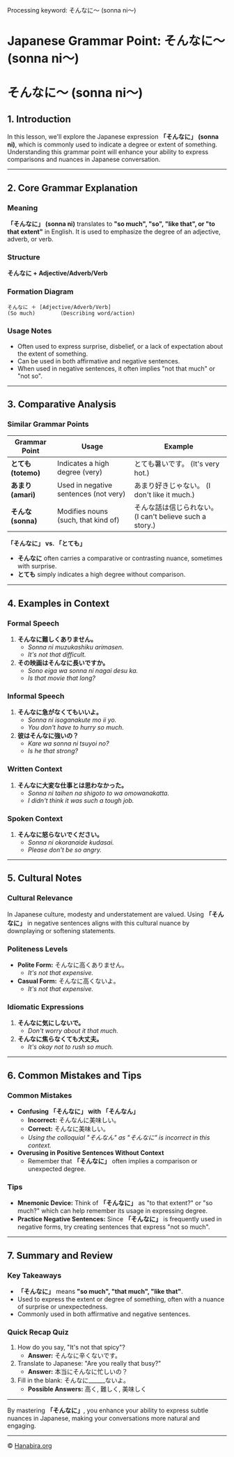 Processing keyword: そんなに～ (sonna ni〜)
# Japanese Grammar Point: そんなに～ (sonna ni〜)
# そんなに〜 (sonna ni〜)
## 1. Introduction
In this lesson, we'll explore the Japanese expression **「そんなに」 (sonna ni)**, which is commonly used to indicate a degree or extent of something. Understanding this grammar point will enhance your ability to express comparisons and nuances in Japanese conversation.

---
## 2. Core Grammar Explanation
### Meaning
**「そんなに」 (sonna ni)** translates to **"so much", "so", "like that", or "to that extent"** in English. It is used to emphasize the degree of an adjective, adverb, or verb.
### Structure
**そんなに + Adjective/Adverb/Verb**
### Formation Diagram
```plaintext
そんなに ＋ [Adjective/Adverb/Verb]
(So much)        (Describing word/action)
```
### Usage Notes
- Often used to express surprise, disbelief, or a lack of expectation about the extent of something.
- Can be used in both affirmative and negative sentences.
- When used in negative sentences, it often implies "not that much" or "not so".
---
## 3. Comparative Analysis
### Similar Grammar Points
| Grammar Point        | Usage                                   | Example                                 |
|----------------------|-----------------------------------------|-----------------------------------------|
| **とても (totemo)**   | Indicates a high degree (very)          | とても暑いです。 (It's very hot.)         |
| **あまり (amari)**    | Used in negative sentences (not very)   | あまり好きじゃない。 (I don't like it much.)|
| **そんな (sonna)**    | Modifies nouns (such, that kind of)     | そんな話は信じられない。 (I can't believe such a story.)|
**「そんなに」 vs. 「とても」**
- **そんなに** often carries a comparative or contrasting nuance, sometimes with surprise.
- **とても** simply indicates a high degree without comparison.
---
## 4. Examples in Context
### Formal Speech
1. **そんなに難しくありません。**
   - *Sonna ni muzukashiku arimasen.*
   - *It's not that difficult.*
2. **その映画はそんなに長いですか。**
   - *Sono eiga wa sonna ni nagai desu ka.*
   - *Is that movie that long?*
### Informal Speech
1. **そんなに急がなくてもいいよ。**
   - *Sonna ni isoganakute mo ii yo.*
   - *You don't have to hurry so much.*
2. **彼はそんなに強いの？**
   - *Kare wa sonna ni tsuyoi no?*
   - *Is he that strong?*
### Written Context
1. **そんなに大変な仕事とは思わなかった。**
   - *Sonna ni taihen na shigoto to wa omowanakatta.*
   - *I didn't think it was such a tough job.*
### Spoken Context
1. **そんなに怒らないでください。**
   - *Sonna ni okoranaide kudasai.*
   - *Please don't be so angry.*
---
## 5. Cultural Notes
### Cultural Relevance
In Japanese culture, modesty and understatement are valued. Using **「そんなに」** in negative sentences aligns with this cultural nuance by downplaying or softening statements.
### Politeness Levels
- **Polite Form:** そんなに高くありません。
  - *It's not that expensive.*
- **Casual Form:** そんなに高くないよ。
  - *It's not that expensive.*
### Idiomatic Expressions
1. **そんなに気にしないで。**
   - *Don't worry about it that much.*
2. **そんなに焦らなくても大丈夫。**
   - *It's okay not to rush so much.*
---
## 6. Common Mistakes and Tips
### Common Mistakes
- **Confusing 「そんなに」 with 「そんなん」**
  - **Incorrect:** そんなんに美味しい。
  - **Correct:** そんなに美味しい。
  - *Using the colloquial "そんなん" as "そんなに" is incorrect in this context.*
- **Overusing in Positive Sentences Without Context**
  - Remember that **「そんなに」** often implies a comparison or unexpected degree.
### Tips
- **Mnemonic Device:** Think of **「そんなに」** as "to that extent?" or "so much?" which can help remember its usage in expressing degree.
- **Practice Negative Sentences:** Since **「そんなに」** is frequently used in negative forms, try creating sentences that express "not so much".
---
## 7. Summary and Review
### Key Takeaways
- **「そんなに」** means **"so much", "that much", "like that"**.
- Used to express the extent or degree of something, often with a nuance of surprise or unexpectedness.
- Commonly used in both affirmative and negative sentences.
### Quick Recap Quiz
1. How do you say, "It's not that spicy"?
   - **Answer:** そんなに辛くないです。
2. Translate to Japanese: "Are you really that busy?"
   - **Answer:** 本当にそんなに忙しいの？
3. Fill in the blank: そんなに______ないよ。
   - **Possible Answers:** 高く, 難しく, 美味しく
---
By mastering **「そんなに」**, you enhance your ability to express subtle nuances in Japanese, making your conversations more natural and engaging.


---

© [Hanabira.org](https://hanabira.org)
